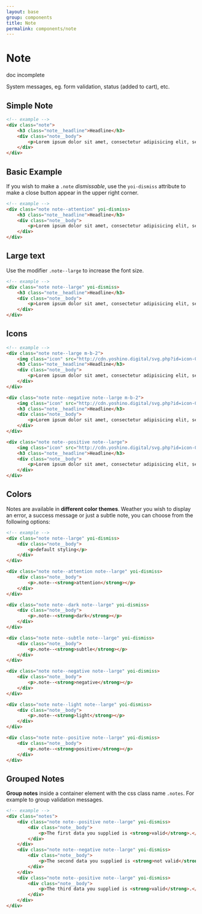 ```yaml
---
layout: base
group: components
title: Note
permalink: components/note
---
```


# Note

<div class="m-t-4 m--pos-tr m--m-t-10">
    <span class="badge badge--medium badge--rounded badge--negative">doc incomplete</span>
</div>

<p class="intro">System messages, eg. form validation, status (added to cart), etc.</p>

## Simple Note

```html
<!-- example -->
<div class="note">
    <h3 class="note__headline">Headline</h3>
    <div class="note__body">
        <p>Lorem ipsum dolor sit amet, consectetur adipisicing elit, sed do eiusmod tempor incididunt ut labore.</p>
    </div>
</div>
```

## Basic Example

If you wish to make a `.note` *dismissable*, use the `yoi-dismiss` attribute to make a close button appear in the upper right corner.

```html
<!-- example -->
<div class="note note--attention" yoi-dismiss>
    <h3 class="note__headline">Headline</h3>
    <div class="note__body">
        <p>Lorem ipsum dolor sit amet, consectetur adipisicing elit, sed do eiusmod tempor incididunt ut labore.</p>
    </div>
</div>
```

## Large text

Use the modifier `.note--large` to increase the font size.

```html
<!-- example -->
<div class="note note--large" yoi-dismiss>
    <h3 class="note__headline">Headline</h3>
    <div class="note__body">
        <p>Lorem ipsum dolor sit amet, consectetur adipisicing elit, sed do eiusmod tempor incididunt ut labore.</p>
    </div>
</div>
```

## Icons

```html
<!-- example -->
<div class="note note--large m-b-2">
    <img class="icon" src="http://cdn.yoshino.digital/svg.php?id=icon-024" yoi-icon />
    <h3 class="note__headline">Headline</h3>
    <div class="note__body">
        <p>Lorem ipsum dolor sit amet, consectetur adipisicing elit, sed do eiusmod tempor incididunt ut labore.</p>
    </div>
</div>

<div class="note note--negative note--large m-b-2">
    <img class="icon" src="http://cdn.yoshino.digital/svg.php?id=icon-006" yoi-icon />
    <h3 class="note__headline">Headline</h3>
    <div class="note__body">
        <p>Lorem ipsum dolor sit amet, consectetur adipisicing elit, sed do eiusmod tempor incididunt ut labore.</p>
    </div>
</div>

<div class="note note--positive note--large">
    <img class="icon" src="http://cdn.yoshino.digital/svg.php?id=icon-011" yoi-icon />
    <h3 class="note__headline">Headline</h3>
    <div class="note__body">
        <p>Lorem ipsum dolor sit amet, consectetur adipisicing elit, sed do eiusmod tempor incididunt ut labore.</p>
    </div>
</div>
```

## Colors

Notes are available in **different color themes**. Weather you wish to display an error, a success message or just a subtle note, you can choose from the following options:

```html
<!-- example -->
<div class="note note--large" yoi-dismiss>
    <div class="note__body">
        <p>default styling</p>
    </div>
</div>

<div class="note note--attention note--large" yoi-dismiss>
    <div class="note__body">
        <p>.note--<strong>attention</strong></p>
    </div>
</div>

<div class="note note--dark note--large" yoi-dismiss>
    <div class="note__body">
        <p>.note--<strong>dark</strong></p>
    </div>
</div>

<div class="note note--subtle note--large" yoi-dismiss>
    <div class="note__body">
        <p>.note--<strong>subtle</strong></p>
    </div>
</div>

<div class="note note--negative note--large" yoi-dismiss>
    <div class="note__body">
        <p>.note--<strong>negative</strong></p>
    </div>
</div>

<div class="note note--light note--large" yoi-dismiss>
    <div class="note__body">
        <p>.note--<strong>light</strong></p>
    </div>
</div>

<div class="note note--positive note--large" yoi-dismiss>
    <div class="note__body">
        <p>.note--<strong>positive</strong></p>
    </div>
</div>
```

## Grouped Notes

**Group notes** inside a container element with the css class name `.notes`. For example to group validation messages.

```html
<!-- example -->
<div class="notes">
    <div class="note note--positive note--large" yoi-dismiss>
        <div class="note__body">
            <p>The first data you supplied is <strong>valid</strong>.</p>
        </div>
    </div>
    <div class="note note--negative note--large" yoi-dismiss>
        <div class="note__body">
            <p>The second data you supplied is <strong>not valid</strong>.</p>
        </div>
    </div>
    <div class="note note--positive note--large" yoi-dismiss>
        <div class="note__body">
            <p>The third data you supplied is <strong>valid</strong>.</p>
        </div>
    </div>
</div>
```